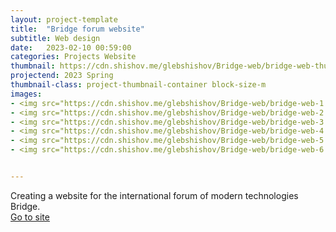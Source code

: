```yaml
---
layout: project-template
title:  "Bridge forum website"
subtitle: Web design
date:   2023-02-10 00:59:00
categories: Projects Website
thumbnail: https://cdn.shishov.me/glebshishov/Bridge-web/bridge-web-thumbnail.jpg
projectend: 2023 Spring
thumbnail-class: project-thumbnail-container block-size-m
images:
- <img src="https://cdn.shishov.me/glebshishov/Bridge-web/bridge-web-1.jpg" class="project-img-parameters img-size-full" alt="bridge-web-01">
- <img src="https://cdn.shishov.me/glebshishov/Bridge-web/bridge-web-2.jpg" class="project-img-parameters img-size-full" alt="bridge-web-02">
- <img src="https://cdn.shishov.me/glebshishov/Bridge-web/bridge-web-3.jpg" class="project-img-parameters img-size-full" alt="bridge-web-03">
- <img src="https://cdn.shishov.me/glebshishov/Bridge-web/bridge-web-4.jpg" class="project-img-parameters img-size-full" alt="bridge-web-04">
- <img src="https://cdn.shishov.me/glebshishov/Bridge-web/bridge-web-5.jpg" class="project-img-parameters img-size-full" alt="bridge-web-05">
- <img src="https://cdn.shishov.me/glebshishov/Bridge-web/bridge-web-6.jpg" class="project-img-parameters img-size-full" alt="bridge-web-06">


---
```


Creating a website for the international forum of modern technologies Bridge.<br>
<a href="https://test.odayprojects.ru/bridgeforum/" target="_blank">Go to site</a>
